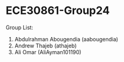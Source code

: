 # ECE30861-Group24

Group List:
1. Abdulrahman Abougendia (aabougendia)
2. Andrew Thajeb (athajeb)
3. Ali Omar (AliAyman101190)
